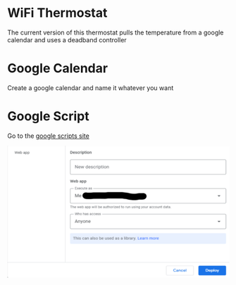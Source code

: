# WiFi Thermostat
The current version of this thermostat pulls the temperature from a google calendar and uses a deadband controller


# Google Calendar
Create a google calendar and name it whatever you want

# Google Script
Go to the [google scripts site](https://script.google.com/)
<p align="center"><img src="https://github.com/ealexanderca/thermostat/blob/master/extras/GSconfig.png" width="600" height="300"></p>
